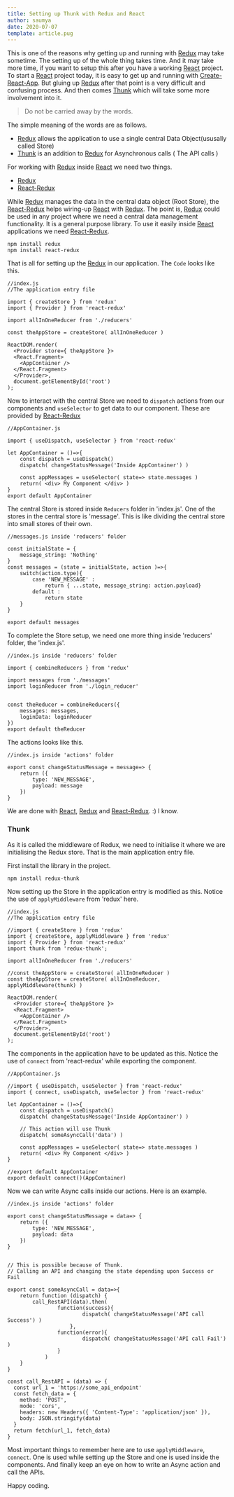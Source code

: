 ```yaml
---
title: Setting up Thunk with Redux and React
author: saumya
date: 2020-07-07
template: article.pug
---
```



This is one of the reasons why getting up and running with [Redux][r3] may take sometime. The setting up of the whole thing takes time. And it may take more time, if you want to setup this after you have a working [React][r1] project. To start a [React][r1] project today, it is easy to get up and running with [Create-React-App][r2]. But gluing up [Redux][r3] after that point is a very difficult and confusing process. And then comes [Thunk][r5] which will take some more involvement into it.

<span class="more"></span>

> Do not be carried away by the words. 

The simple meaning of the words are as follows.

 - [Redux][r3] allows the application to use a single central Data Object(ususally called Store)
 - [Thunk][r5] is an addition to [Redux][r3] for Asynchronous calls ( The API calls )

For working with [Redux][r3] inside [React][r1] we need two things.

 - [Redux][r3]
 - [React-Redux][r4]

While [Redux][r3] manages the data in the central data object (Root Store), the [React-Redux][r4] helps wiring-up [React][r1] with [Redux][r3]. The point is, [Redux][r3] could be used in any project where we need a central data management functionality. It is a general purpose library. To use it easily inside [React][r1] applications we need [React-Redux][r4].

```
npm install redux
npm install react-redux
```

That is all for setting up the [Redux][r3] in our application. The `Code` looks like this.

```
//index.js
//The application entry file

import { createStore } from 'redux'
import { Provider } from 'react-redux'

import allInOneReducer from './reducers'

const theAppStore = createStore( allInOneReducer )

ReactDOM.render(
  <Provider store={ theAppStore }>
  <React.Fragment>
    <AppContainer />
  </React.Fragment>
  </Provider>,
  document.getElementById('root')
);
```

Now to interact with the central Store we need to `dispatch` actions from our components and `useSelector` to get data to our component. These are provided by [React-Redux][r4]

```
//AppContainer.js

import { useDispatch, useSelector } from 'react-redux'

let AppContainer = ()=>{
	const dispatch = useDispatch()
	dispatch( changeStatusMessage('Inside AppContainer') )

	const appMessages = useSelector( state=> state.messages )
	return( <div> My Component </div> )
}
export default AppContainer
```

The central Store is stored inside `Reducers` folder in 'index.js'. One of the stores in the central store is 'message'. This is like dividing the central store into small stores of their own.

```
//messages.js inside 'reducers' folder

const initialState = {
    message_string: 'Nothing'
}
const messages = (state = initialState, action )=>{
    switch(action.type){
        case 'NEW_MESSAGE' :
            return { ...state, message_string: action.payload}
        default :
            return state
    }
}

export default messages
```

To complete the Store setup, we need one more thing inside 'reducers' folder, the 'index.js'.

```
//index.js inside 'reducers' folder

import { combineReducers } from 'redux'

import messages from './messages'
import loginReducer from './login_reducer'


const theReducer = combineReducers({
    messages: messages,
    loginData: loginReducer
})
export default theReducer
```


The actions looks like this.

```
//index.js inside 'actions' folder

export const changeStatusMessage = message=> {
    return ({
        type: 'NEW_MESSAGE',
        payload: message
    })
}

```

We are done with [React][r1], [Redux][r3] and [React-Redux][r4]. :) I know.

### Thunk

As it is called the middleware of Redux, we need to initialise it where we are initialising the Redux store. That is the main application entry file.

First install the library in the project.

```
npm install redux-thunk
```

Now setting up the Store in the application entry is modified as this. Notice the use of `applyMiddleware` from 'redux' here.

```
//index.js
//The application entry file

//import { createStore } from 'redux'
import { createStore, applyMiddleware } from 'redux'
import { Provider } from 'react-redux'
import thunk from 'redux-thunk';

import allInOneReducer from './reducers'

//const theAppStore = createStore( allInOneReducer )
const theAppStore = createStore( allInOneReducer, applyMiddleware(thunk) )

ReactDOM.render(
  <Provider store={ theAppStore }>
  <React.Fragment>
    <AppContainer />
  </React.Fragment>
  </Provider>,
  document.getElementById('root')
);
```

The components in the application have to be updated as this. Notice the use of `connect` from 'react-redux' while exporting the component.

```
//AppContainer.js

//import { useDispatch, useSelector } from 'react-redux'
import { connect, useDispatch, useSelector } from 'react-redux'

let AppContainer = ()=>{
    const dispatch = useDispatch()
    dispatch( changeStatusMessage('Inside AppContainer') )

    // This action will use Thunk
    dispatch( someAsyncCall('data') )

    const appMessages = useSelector( state=> state.messages )
    return( <div> My Component </div> )
}

//export default AppContainer
export default connect()(AppContainer)
```

Now we can write Async calls inside our actions. Here is an example.

```
//index.js inside 'actions' folder

export const changeStatusMessage = data=> {
    return ({
        type: 'NEW_MESSAGE',
        payload: data
    })
}


// This is possible because of Thunk.
// Calling an API and changing the state depending upon Success or Fail

export const someAsyncCall = data=>{
	return function (dispatch) {
		call_RestAPI(data).then( 
				function(success){
						dispatch( changeStatusMessage('API call Success') )
					}, 
				function(error){
						dispatch( changeStatusMessage('API call Fail') )
				} 
			)
	}
}

const call_RestAPI = (data) => {
  const url_1 = 'https://some_api_endpoint'
  const fetch_data = {
    method: 'POST', 
    mode: 'cors', 
    headers: new Headers({ 'Content-Type': 'application/json' }),
    body: JSON.stringify(data)
  }
  return fetch(url_1, fetch_data)
}
```

Most important things to remember here are to use `applyMiddleware`, `connect`. One is used while setting up the Store and one is used inside the components. And finally keep an eye on how to write an Async action and call the APIs.




Happy coding.


























[r1]: https://reactjs.org/
[r2]: https://create-react-app.dev/
[r3]: https://redux.js.org/
[r4]: https://react-redux.js.org/
[r5]: https://github.com/reduxjs/redux-thunk







